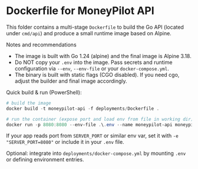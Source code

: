 # Dockerfile for MoneyPilot API

This folder contains a multi-stage `Dockerfile` to build the Go API (located under `cmd/api`) and produce a small runtime image based on Alpine.

Notes and recommendations
- The image is built with Go 1.24 (alpine) and the final image is Alpine 3.18.
- Do NOT copy your `.env` into the image. Pass secrets and runtime configuration via `--env`, `--env-file` or your `docker-compose.yml`.
- The binary is built with static flags (CGO disabled). If you need cgo, adjust the builder and final image accordingly.

Quick build & run (PowerShell):

```powershell
# build the image
docker build -t moneypilot-api -f deployments/Dockerfile .

# run the container (expose port and load env from file in working dir)
docker run -p 8080:8080 --env-file .\.env --name moneypilot-api moneypilot-api
```

If your app reads port from `SERVER_PORT` or similar env var, set it with `-e "SERVER_PORT=8080"` or include it in your `.env` file.

Optional: integrate into `deployments/docker-compose.yml` by mounting `.env` or defining environment entries.
